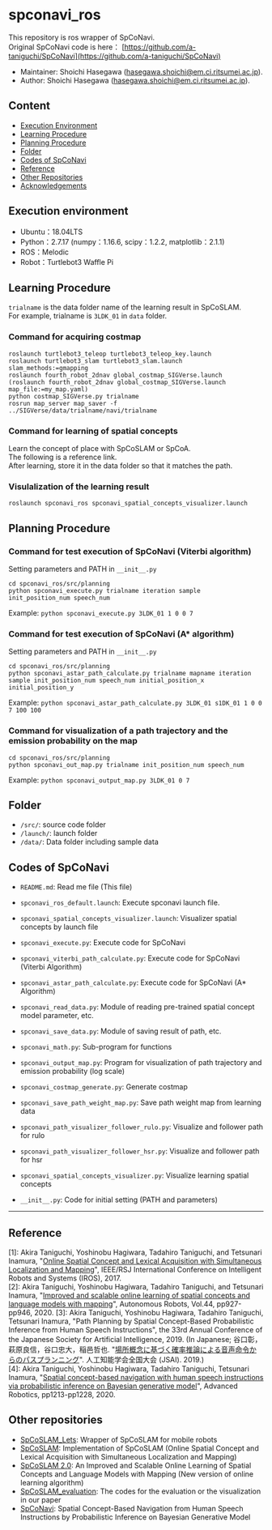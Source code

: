 # spconavi_ros
This repository is ros wrapper of SpCoNavi.  
Original SpCoNavi code is here： [https://github.com/a-taniguchi/SpCoNavi](https://github.com/a-taniguchi/SpCoNavi)

*   Maintainer: Shoichi Hasegawa ([hasegawa.shoichi@em.ci.ritsumei.ac.jp](mailto:hasegawa.shoichi@em.ci.ritsumei.ac.jp)).
*   Author: Shoichi Hasegawa ([hasegawa.shoichi@em.ci.ritsumei.ac.jp](mailto:hasegawa.shoichi@em.ci.ritsumei.ac.jp)).

## Content

*   [Execution Environment](#execution-environment)
*   [Learning Procedure](#learning-procedure)
*   [Planning Procedure](#planning-procedure)
*   [Folder](#folder)
*   [Codes of SpCoNavi](#codes-of-spconavi)
*   [Reference](#reference)
*   [Other Repositories](#other-repositories)
*   [Acknowledgements](#acknowledgements)


## Execution environment  
- Ubuntu：18.04LTS
- Python：2.7.17 (numpy：1.16.6, scipy：1.2.2, matplotlib：2.1.1)
- ROS：Melodic
- Robot：Turtlebot3 Waffle Pi


## Learning Procedure
`trialname` is the data folder name of the learning result in SpCoSLAM.  
For example, trialname is `3LDK_01` in `data` folder. 

### Command for acquiring costmap

~~~
roslaunch turtlebot3_teleop turtlebot3_teleop_key.launch
roslaunch turtlebot3_slam turtlebot3_slam.launch slam_methods:=gmapping
roslaunch fourth_robot_2dnav global_costmap_SIGVerse.launch
(roslaunch fourth_robot_2dnav global_costmap_SIGVerse.launch map_file:=my_map.yaml)
python costmap_SIGVerse.py trialname
rosrun map_server map_saver -f ../SIGVerse/data/trialname/navi/trialname
~~~

### Command for learning of spatial concepts  
Learn the concept of place with SpCoSLAM or SpCoA.  
The following is a reference link.  
After learning, store it in the data folder so that it matches the path.  

### Visulalization of the learning result  
~~~
roslaunch spconavi_ros spconavi_spatial_concepts_visualizer.launch
~~~

## Planning Procedure
### Command for test execution of SpCoNavi (Viterbi algorithm)
Setting parameters and PATH in `__init__.py`  
~~~
cd spconavi_ros/src/planning
python spconavi_execute.py trialname iteration sample init_position_num speech_num
~~~
Example: 
`python spconavi_execute.py 3LDK_01 1 0 0 7`  

### Command for test execution of SpCoNavi (A* algorithm)
Setting parameters and PATH in `__init__.py`  
~~~
cd spconavi_ros/src/planning
python spconavi_astar_path_calculate.py trialname mapname iteration sample init_position_num speech_num initial_position_x initial_position_y
~~~
Example: 
`python spconavi_astar_path_calculate.py 3LDK_01 s1DK_01 1 0 0 7 100 100 `  


### Command for visualization of a path trajectory and the emission probability on the map
~~~
cd spconavi_ros/src/planning
python spconavi_out_map.py trialname init_position_num speech_num  
~~~
Example: 
`python spconavi_output_map.py 3LDK_01 0 7`  



## Folder  
 - `/src/`: source code folder
 - `/launch/`: launch folder
 - `/data/`: Data folder including sample data


## Codes of SpCoNavi
 - `README.md`: Read me file (This file)

 - `spconavi_ros_default.launch`: Execute spconavi launch file.

 - `spconavi_spatial_concepts_visualizer.launch`: Visualizer spatial concepts by launch file

 - `spconavi_execute.py`:  Execute code for SpCoNavi

 - `spconavi_viterbi_path_calculate.py`:  Execute code for SpCoNavi (Viterbi Algorithm)

 - `spconavi_astar_path_calculate.py`: Execute code for SpCoNavi (A* Algorithm)

 - `spconavi_read_data.py`: Module of reading pre-trained spatial concept model parameter, etc.

 - `spconavi_save_data.py`: Module of saving result of path, etc.

 - `spconavi_math.py`: Sub-program for functions

 - `spconavi_output_map.py`: Program for visualization of path trajectory and emission probability (log scale) 

 - `spconavi_costmap_generate.py`: Generate costmap

 - `spconavi_save_path_weight_map.py`: Save path weight map from learning data

 - `spconavi_path_visualizer_follower_rulo.py`: Visualize and follower path for rulo

 - `spconavi_path_visualizer_follower_hsr.py`: Visualize and follower path for hsr

 - `spconavi_spatial_concepts_visualizer.py`: Visualize learning spatial concepts

 - `__init__.py`: Code for initial setting (PATH and parameters)

 
---
## Reference
[1]: Akira Taniguchi, Yoshinobu Hagiwara, Tadahiro Taniguchi, and Tetsunari Inamura, "[Online Spatial Concept and Lexical Acquisition with Simultaneous Localization and Mapping](https://ieeexplore.ieee.org/document/8202243)", IEEE/RSJ International Conference on Intelligent Robots and Systems (IROS), 2017.  
[2]: Akira Taniguchi, Yoshinobu Hagiwara, Tadahiro Taniguchi, and Tetsunari Inamura, "[Improved and scalable online learning of spatial concepts and language models with mapping](https://link.springer.com/article/10.1007/s10514-020-09905-0)", Autonomous Robots, Vol.44, pp927-pp946, 2020.
[3]: Akira Taniguchi, Yoshinobu Hagiwara, Tadahiro Taniguchi, Tetsunari Inamura, "Path Planning by Spatial Concept-Based Probabilistic Inference from Human Speech Instructions", the 33rd Annual Conference of the Japanese Society for Artificial Intelligence, 2019. (In Japanese; 谷口彰，萩原良信，谷口忠大，稲邑哲也. "[場所概念に基づく確率推論による音声命令からのパスプランニング](https://www.jstage.jst.go.jp/article/pjsai/JSAI2019/0/JSAI2019_1L3J1103/_article/-char/ja/)". 人工知能学会全国大会 (JSAI). 2019.)   
[4]: Akira Taniguchi, Yoshinobu Hagiwara, Tadahiro Taniguchi, Tetsunari Inamura, "[Spatial concept-based navigation with human speech instructions via probabilistic inference on Bayesian generative model](https://www.tandfonline.com/doi/full/10.1080/01691864.2020.1817777)", Advanced Robotics, pp1213-pp1228, 2020.


## Other repositories  
 - [SpCoSLAM_Lets](https://github.com/EmergentSystemLabStudent/SpCoSLAM_Lets): Wrapper of SpCoSLAM for mobile robots  
 - [SpCoSLAM](https://github.com/a-taniguchi/SpCoSLAM): Implementation of SpCoSLAM (Online Spatial Concept and Lexical Acquisition with Simultaneous Localization and Mapping)   
 - [SpCoSLAM 2.0](https://github.com/a-taniguchi/SpCoSLAM2): An Improved and Scalable Online Learning of Spatial Concepts and Language Models with Mapping (New version of online learning algorithm)   
 - [SpCoSLAM_evaluation](https://github.com/a-taniguchi/SpCoSLAM_evaluation): The codes for the evaluation or the visualization in our paper  
 - [SpCoNavi](https://github.com/a-taniguchi/SpCoNavi): Spatial Concept-Based Navigation from Human Speech Instructions by Probabilistic Inference on Bayesian Generative Model



